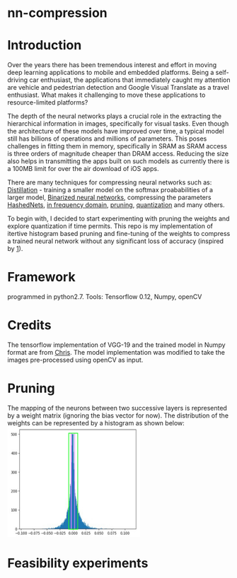 # nn-compression

# Introduction
  Over the years there has been tremendous interest and effort in moving deep learning applications to mobile and embedded platforms. Being a self-driving car enthusiast, the applications that immediately caught my attention are vehicle and pedestrian detection and Google Visual Translate as a travel enthusiast. What makes it challenging to move these applications to resource-limited platforms?
  
  The depth of the neural networks plays a crucial role in the extracting the hierarchical information in images, specifically for visual tasks. Even though the architecture of these models have improved over time, a typical model still has billions of operations and millions of parameters. This poses challenges in fitting them in memory, specifically in SRAM as SRAM access is three orders of magnitude cheaper than DRAM access. Reducing the size also helps in transmitting the apps built on such models as currently there is a 100MB limit for over the air download of iOS apps.  
  
  There are many techniques for compressing neural networks such as: [Distillation](https://arxiv.org/abs/1503.02531) - training a smaller model on the softmax proababilities of a larger model, [Binarized neural networks](https://www.nervanasys.com/accelerating-neural-networks-binary-arithmetic/), compressing the parameters [HashedNets](http://www.cse.wustl.edu/~ychen/HashedNets/), [in frequency domain](https://arxiv.org/abs/1506.04449), [pruning](https://arxiv.org/abs/1510.00149), [quantization](https://petewarden.com/2016/05/03/how-to-quantize-neural-networks-with-tensorflow/) and many others.
  
  To begin with, I decided to start experimenting with pruning the weights and explore quantization if time permits. This repo is my implementation of itertive histogram based pruning and fine-tuning of the weights to compress a trained neural network without any significant loss of accuracy (inspired by [1]).

[1]:https://arxiv.org/abs/1510.00149
  
# Framework 
programmed in python2.7. Tools: Tensorflow 0.12, Numpy, openCV

# Credits
The tensorflow implementation of VGG-19 and the trained model in Numpy format are from [Chris](https://github.com/machrisaa/tensorflow-vgg). The model implementation was modified to take the images pre-processed using openCV as input.  

# Pruning
  The mapping of the neurons between two successive layers is represented by a weight matrix (ignoring the bias vector for now). The distribution of the weights can be represented by a histogram as shown below:
<img src="images/histFC1b4.jpg" width="300" height="250">
  
# Feasibility experiments
